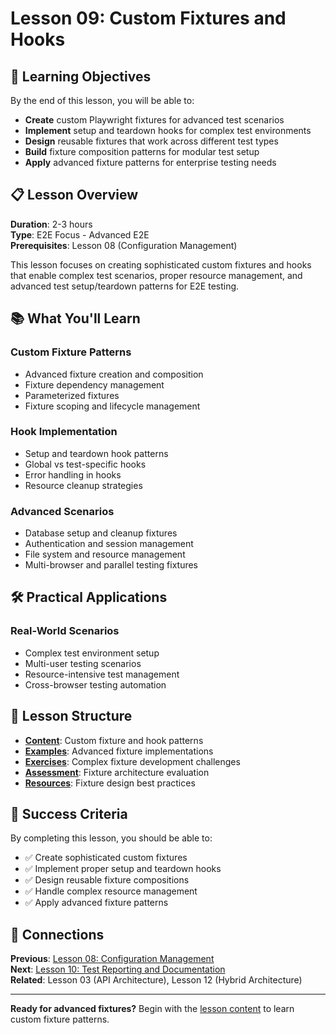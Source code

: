 # Lesson 09: Custom Fixtures and Hooks

## 🎯 Learning Objectives

By the end of this lesson, you will be able to:
- **Create** custom Playwright fixtures for advanced test scenarios
- **Implement** setup and teardown hooks for complex test environments
- **Design** reusable fixtures that work across different test types
- **Build** fixture composition patterns for modular test setup
- **Apply** advanced fixture patterns for enterprise testing needs

## 📋 Lesson Overview

**Duration**: 2-3 hours  
**Type**: E2E Focus - Advanced E2E  
**Prerequisites**: Lesson 08 (Configuration Management)

This lesson focuses on creating sophisticated custom fixtures and hooks that enable complex test scenarios, proper resource management, and advanced test setup/teardown patterns for E2E testing.

## 📚 What You'll Learn

### **Custom Fixture Patterns**
- Advanced fixture creation and composition
- Fixture dependency management
- Parameterized fixtures
- Fixture scoping and lifecycle management

### **Hook Implementation**
- Setup and teardown hook patterns
- Global vs test-specific hooks
- Error handling in hooks
- Resource cleanup strategies

### **Advanced Scenarios**
- Database setup and cleanup fixtures
- Authentication and session management
- File system and resource management
- Multi-browser and parallel testing fixtures

## 🛠️ Practical Applications

### **Real-World Scenarios**
- Complex test environment setup
- Multi-user testing scenarios
- Resource-intensive test management
- Cross-browser testing automation

## 📁 Lesson Structure

- **[Content](content.md)**: Custom fixture and hook patterns
- **[Examples](examples/)**: Advanced fixture implementations
- **[Exercises](exercises/)**: Complex fixture development challenges
- **[Assessment](assessment.md)**: Fixture architecture evaluation
- **[Resources](resources.md)**: Fixture design best practices

## 🎯 Success Criteria

By completing this lesson, you should be able to:
- ✅ Create sophisticated custom fixtures
- ✅ Implement proper setup and teardown hooks
- ✅ Design reusable fixture compositions
- ✅ Handle complex resource management
- ✅ Apply advanced fixture patterns

## 🔗 Connections

**Previous**: [Lesson 08: Configuration Management](../lesson-08-configuration-management/)  
**Next**: [Lesson 10: Test Reporting and Documentation](../lesson-10-test-reporting-and-documentation/)  
**Related**: Lesson 03 (API Architecture), Lesson 12 (Hybrid Architecture)

---

**Ready for advanced fixtures?** Begin with the [lesson content](content.md) to learn custom fixture patterns.